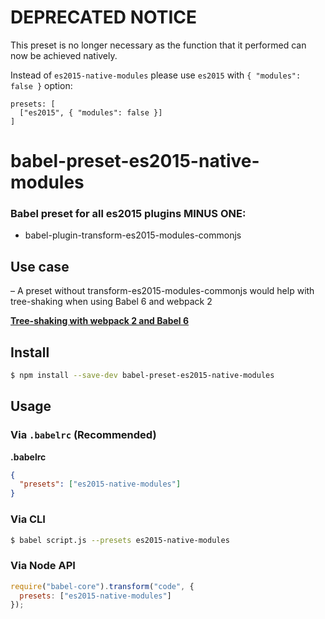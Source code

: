 # DEPRECATED NOTICE
This preset is no longer necessary as the function that it performed can now be achieved natively.

Instead of `es2015-native-modules` please use `es2015` with `{ "modules": false }` option:
```
presets: [
  ["es2015", { "modules": false }]
]
```

# babel-preset-es2015-native-modules

### **Babel preset for all es2015 plugins MINUS ONE:**

- babel-plugin-transform-es2015-modules-commonjs


## Use case
  – A preset without transform-es2015-modules-commonjs would help with tree-shaking when using Babel 6 and webpack 2

[**Tree-shaking with webpack 2 and Babel 6**](http://www.2ality.com/2015/12/webpack-tree-shaking.html)


## Install

```sh
$ npm install --save-dev babel-preset-es2015-native-modules
```

## Usage

### Via `.babelrc` (Recommended)

**.babelrc**

```json
{
  "presets": ["es2015-native-modules"]
}
```

### Via CLI

```sh
$ babel script.js --presets es2015-native-modules
```

### Via Node API

```javascript
require("babel-core").transform("code", {
  presets: ["es2015-native-modules"]
});
```
